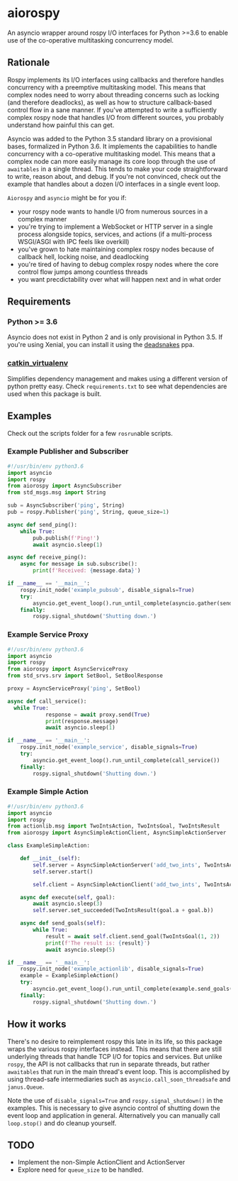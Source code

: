 # aiorospy

An asyncio wrapper around rospy I/O interfaces for Python >=3.6 to enable use of the co-operative multitasking concurrency model.


## Rationale

Rospy implements its I/O interfaces using callbacks and therefore handles concurrency with a preemptive multitasking model. This means that complex nodes need to worry about threading concerns such as locking (and therefore deadlocks), as well as how to structure callback-based control flow in a sane manner. If you've attempted to write a sufficiently complex rospy node that handles I/O from different sources, you probably understand how painful this can get.

Asyncio was added to the Python 3.5 standard library on a provisional bases, formalized in Python 3.6. It implements the capabilities to handle concurrency with a co-operative multitasking model. This means that a complex node can more easily manage its core loop through the use of `awaitables` in a single thread. This tends to make your code straightforward to write, reason about, and debug. If you're not convinced, check out the example that handles about a dozen I/O interfaces in a single event loop.

`Aiorospy` and `asyncio` might be for you if:
- your rospy node wants to handle I/O from numerous sources in a complex manner
- you're trying to implement a WebSocket or HTTP server in a single process alongside topics, services, and actions (if a multi-process WSGI/ASGI with IPC feels like overkill)
- you've grown to hate maintaining complex rospy nodes because of callback hell, locking noise, and deadlocking
- you're tired of having to debug complex rospy nodes where the core control flow jumps among countless threads
- you want precdictability over what will happen next and in what order

## Requirements

### Python >= 3.6
Asyncio does not exist in Python 2 and is only provisional in Python 3.5.  If you're using Xenial, you can install it using the [deadsnakes](https://launchpad.net/~deadsnakes/+archive/ubuntu/ppa) ppa.

### [catkin_virtualenv](https://github.com/locusrobotics/catkin_virtualenv)
Simplifies dependency management and makes using a different version of python pretty easy. Check `requirements.txt` to see what dependencies are used when this package is built.

## Examples

Check out the scripts folder for a few `rosrun`able scripts.

### Example Publisher and Subscriber

```python
#!/usr/bin/env python3.6
import asyncio
import rospy
from aiorospy import AsyncSubscriber
from std_msgs.msg import String

sub = AsyncSubscriber('ping', String)
pub = rospy.Publisher('ping', String, queue_size=1)

async def send_ping():
    while True:
        pub.publish(f'Ping!')
        await asyncio.sleep(1)

async def receive_ping():
    async for message in sub.subscribe():
        print(f'Received: {message.data}')

if __name__ == '__main__':
    rospy.init_node('example_pubsub', disable_signals=True)
    try:
        asyncio.get_event_loop().run_until_complete(asyncio.gather(send_ping(), receive_ping())
    finally:
        rospy.signal_shutdown('Shutting down.')
```

### Example Service Proxy

```python
#!/usr/bin/env python3.6
import asyncio
import rospy
from aiorospy import AsyncServiceProxy
from std_srvs.srv import SetBool, SetBoolResponse

proxy = AsyncServiceProxy('ping', SetBool)

async def call_service():
  while True:
            response = await proxy.send(True)
            print(response.message)
            await asyncio.sleep(1)

if __name__ == '__main__':
    rospy.init_node('example_service', disable_signals=True)
    try:
        asyncio.get_event_loop().run_until_complete(call_service())
    finally:
        rospy.signal_shutdown('Shutting down.')
```


### Example Simple Action

```python
#!/usr/bin/env python3.6
import asyncio
import rospy
from actionlib.msg import TwoIntsAction, TwoIntsGoal, TwoIntsResult
from aiorospy import AsyncSimpleActionClient, AsyncSimpleActionServer

class ExampleSimpleAction:

    def __init__(self):
        self.server = AsyncSimpleActionServer('add_two_ints', TwoIntsAction, self.execute)
        self.server.start()

        self.client = AsyncSimpleActionClient('add_two_ints', TwoIntsAction)

    async def execute(self, goal):
        await asyncio.sleep(3)
        self.server.set_succeeded(TwoIntsResult(goal.a + goal.b))

    async def send_goals(self):
        while True:
            result = await self.client.send_goal(TwoIntsGoal(1, 2))
            print(f'The result is: {result}')
            await asyncio.sleep(5)

if __name__ == '__main__':
    rospy.init_node('example_actionlib', disable_signals=True)
    example = ExampleSimpleAction()
    try:
        asyncio.get_event_loop().run_until_complete(example.send_goals())
    finally:
        rospy.signal_shutdown('Shutting down.')
```

## How it works
There's no desire to reimplement rospy this late in its life, so this package wraps the various rospy interfaces instead. This means that there are still underlying threads that handle TCP I/O for topics and services. But unlike `rospy`, the API is not callbacks that run in separate threads, but rather `awaitables` that run in the main thread's event loop.  This is accomplished by using thread-safe intermediaries such as `asyncio.call_soon_threadsafe` and `janus.Queue`.

Note the use of `disable_signals=True` and `rospy.signal_shutdown()` in the examples. This is necessary to give asyncio control of shutting down the event loop and application in general. Alternatively you can manually call `loop.stop()` and do cleanup yourself.

## TODO
- Implement the non-Simple ActionClient and ActionServer
- Explore need for `queue_size` to be handled.
